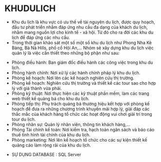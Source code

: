# KHUDULICH
- Khu du lịch là khu vực có ưu thế về tài nguyên du lịch, được quy hoạch, đầu tư phát triển nhằm đáp ứng nhu cầu đa dạng của khách du lịch, nhằm mang nguồn lợi cho kinh tế - xã hội. Từ đó cho ra đời các khu du lịch để đáp ứng các nhu cầu.
- Trong thời gian khảo sát một số một số khu du lịch như Phong Nha Kẻ Bàng, Bà Nà Hills, phố cổ Hội An,… Nhóm sẽ xây dựng khu du lịch việc quản lý là việc cần thiết theo những bộ phận như sau:
+ Phòng điều hành: Ban giám đốc điều hành các công việc trong khu du lịch.
+ Phòng hành chính: Nơi xử lý các hành chính pháp lý khu du lịch.
+ Phòng kế hoạch: Nơi lên các kế hoạch nghiên cứu thị trường. 
+ Phòng kế hoạch: Nghiên cứu thị trường và thiết kế các tour sao cho hợp lý với giá thành vừa phải.
+ Phòng kỹ thuật: Nơi thực hiện các kỹ thuật phần mềm, làm các trang web thiết kế quảng bá cho khu du lịch.
+ Phòng tiếp thị: Phụ trách quảng bá thương hiệu kết hợp với phòng kế hoạch để đưa ra những chương trình khuyến mãi hợp lý, giải đáp các thắc mắc của khách hàng tổ chức các hoạt động vui chơi giải trí trong tour du lịch.
+ Phòng nhân sự: Quản lý nhân viên, thông tin khách hàng,…
+ Phòng Tài chính kế toán: Nơi kiểm tra, hạch toán ngân sách và báo cáo thuế tình hình tài chính của khu du lịch.
+ Phòng marketing: Nơi lên kế hoạch tổ chức cho các sự kiện thiết kế quảng cáo làm rộng rãi của khu du lịch.

- SỰ DỤNG DATABASE : SQL Server
  
